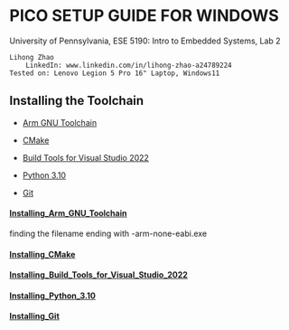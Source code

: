 # PICO SETUP GUIDE FOR WINDOWS #
University of Pennsylvania, ESE 5190: Intro to Embedded Systems, Lab 2  

    Lihong Zhao  
        LinkedIn: www.linkedin.com/in/lihong-zhao-a24789224  
    Tested on: Lenovo Legion 5 Pro 16" Laptop, Windows11 

## Installing the Toolchain ##

* [Arm GNU Toolchain](#Installing_Arm_GNU_Toolchain)

* [CMake](#Installing_CMake)

* [Build Tools for Visual Studio 2022](#Installing_Build_Tools_for_Visual_Studio_2022)

* [Python 3.10](#Installing_Python_3.10)

* [Git](#Installing_Git)
 

#### [Installing_Arm_GNU_Toolchain](https://developer.arm.com/downloads/-/arm-gnu-toolchain-downloads) ####
finding the filename ending with -arm-none-eabi.exe
#### [Installing_CMake](https://cmake.org/download/)  ####

#### [Installing_Build_Tools_for_Visual_Studio_2022](https://visualstudio.microsoft.com/zh-hans/downloads/)  ####

#### [Installing_Python_3.10](https://www.python.org/downloads/release/python-3107/)  ####

#### [Installing_Git](https://git-scm.com/download/win)  ####
 
